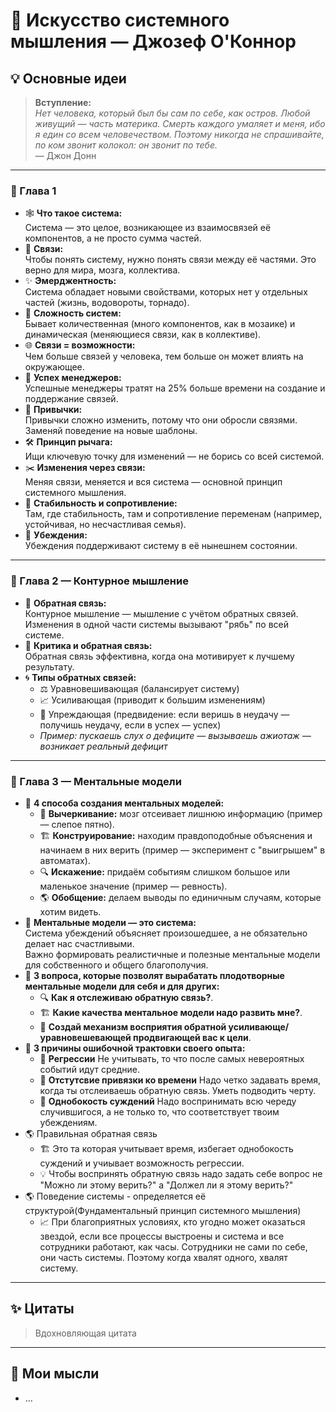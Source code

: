 # 📘 Искусство системного мышления — Джозеф О'Коннор

## 💡 Основные идеи

> **Вступление:**  
> _Нет человека, который был бы сам по себе, как остров. Любой живущий — часть материка. Смерть каждого умаляет и меня, ибо я един со всем человечеством. Поэтому никогда не спрашивайте, по ком звонит колокол: он звонит по тебе._  
> — Джон Донн

---

### 🧩 Глава 1

- 🕸️ **Что такое система:**  
  Система — это целое, возникающее из взаимосвязей её компонентов, а не просто сумма частей.
- 🔗 **Связи:**  
  Чтобы понять систему, нужно понять связи между её частями. Это верно для мира, мозга, коллектива.
- ✨ **Эмерджентность:**  
  Система обладает новыми свойствами, которых нет у отдельных частей (жизнь, водовороты, торнадо).
- 🧩 **Сложность систем:**  
  Бывает количественная (много компонентов, как в мозаике) и динамическая (меняющиеся связи, как в коллективе).
- 🌐 **Связи = возможности:**  
  Чем больше связей у человека, тем больше он может влиять на окружающее.
- 👔 **Успех менеджеров:**  
  Успешные менеджеры тратят на 25% больше времени на создание и поддержание связей.
- 🔄 **Привычки:**  
  Привычки сложно изменить, потому что они обросли связями. Заменяй поведение на новые шаблоны.
- 🛠️ **Принцип рычага:**  
  Ищи ключевую точку для изменений — не борись со всей системой.
- ✂️ **Изменения через связи:**  
  Меняя связи, меняется и вся система — основной принцип системного мышления.
- 🏰 **Стабильность и сопротивление:**  
  Там, где стабильность, там и сопротивление переменам (например, устойчивая, но несчастливая семья).
- 💭 **Убеждения:**  
  Убеждения поддерживают систему в её нынешнем состоянии.

---

### 🔄 Глава 2 — Контурное мышление

- 📶 **Обратная связь:**  
  Контурное мышление — мышление с учётом обратных связей. Изменения в одной части системы вызывают "рябь" по всей системе.
- 💬 **Критика и обратная связь:**  
  Обратная связь эффективна, когда она мотивирует к лучшему результату.
- 🌀 **Типы обратных связей:**
  - ⚖️ Уравновешивающая (балансирует систему)
  - 📈 Усиливающая (приводит к большим изменениям)
  - 🔮 Упреждающая (предвидение: если веришь в неудачу — получишь неудачу, если в успех — успех)
  - _Пример: пускаешь слух о дефиците — вызываешь ажиотаж — возникает реальный дефицит_

---

### 🧠 Глава 3 — Ментальные модели

- 📝 **4 способа создания ментальных моделей:**
  - 🚫 **Вычеркивание:** мозг отсеивает лишнюю информацию (пример — слепое пятно).
  - 🏗️ **Конструирование:** находим правдоподобные объяснения и начинаем в них верить (пример — эксперимент с "выигрышем" в автоматах).
  - 🔍 **Искажение:** придаём событиям слишком большое или маленькое значение (пример — ревность).
  - 🌎 **Обобщение:** делаем выводы по единичным случаям, которые хотим видеть.
- 🔄 **Ментальные модели — это система:**  
  Система убеждений объясняет произошедшее, а не обязательно делает нас счастливыми.  
  Важно формировать реалистичные и полезные ментальные модели для собственного и общего благополучия.
- 📝 **3 вопроса, которые позволят вырабатать плодотворные ментальные модели для себя и для других:**
  - 🔍 **Как я отслеживаю обратную связь?**.
  - 🏗️ **Какие качества ментальное модели надо развить мне?**.
  - 🧠 **Создай механизм восприятия обратной усиливающе/уравновешевающей продвигающей вас к цели**.
- 📝 **3 причины ошибочной трактовки своего опыта:**
  - 🚫 **Регрессии** Не учитывать, то что после самых невероятных событий идут средние.
  - 🚫 **Отстутсвие привязки ко времени** Надо четко задавать время, когда ты отслеиваешь обратную связь. Уметь подводить черту.
  - 🚫 **Однобокость суждений** Надо воспринимать всю череду случившигося, а не только то, что соответствует твоим убеждениям.
- 🌎 Правильная обратная связь
  - 🏗️ Это та которая учитывает время, избегает однобокость суждений и учиывает возможность регрессии.
  - 💡 Чтобы воспринять обратную связь надо задать себе вопрос не "Можно ли этому верить?" а "Должел ли я этому верить?"
- 🌎 Поведение системы - определяется её структурой(Фундаментальный принцип системного мышления)
  - 📈 При благоприятных условиях, кто угодно может оказаться звездой, если все процессы выстроены и система и все сотрудники работают, как часы. Сотрудники не сами по себе, они часть системы. Поэтому когда хвалят одного, хвалят систему.


---

## ✨ Цитаты

> Вдохновляющая цитата

---

## 🤔 Мои мысли

- ...
